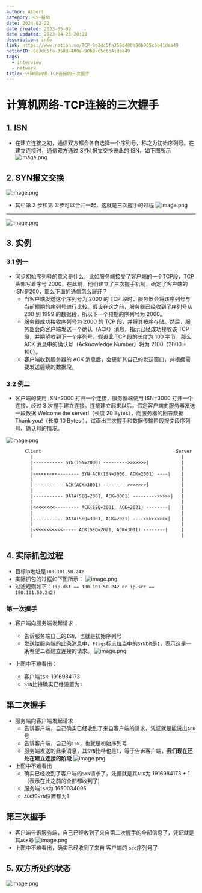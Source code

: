 ```yaml
---
author: Albert
category: CS-基础
date: 2024-02-22
date created: 2023-05-09
date updated: 2023-04-23 20:28
description: info
link: https://www.notion.so/TCP-8e3dc5fa358d400a90b965c6b41dea49
notionID: 8e3dc5fa-358d-400a-90b9-65c6b41dea49
tags:
  - interview
  - network
title: 计算机网络-TCP连接的三次握手
---
```


# 计算机网络-TCP连接的三次握手

## 1. ISN

- 在建立连接之初，通信双方都会各自选择一个序列号，称之为初始序列号。在建立连接时，通信双方通过 SYN 报文交换彼此的 ISN，如下图所示 
![image.png](https://img-20221128.oss-cn-shanghai.aliyuncs.com/img-2022-11/20230414183203.png)

## 2. SYN报文交换

![image.png](https://img-20221128.oss-cn-shanghai.aliyuncs.com/img-2022-11/20230414183420.png)

- 其中第 2 步和第 3 步可以合并一起，这就是三次握手的过程
![image.png](https://img-20221128.oss-cn-shanghai.aliyuncs.com/img-2022-11/20230414183449.png)
---
![image.png](https://img-20221128.oss-cn-shanghai.aliyuncs.com/img-2022-11/20230421155336.png)

## 3. 实例

### 3.1 例一

- 同步初始序列号的意义是什么，比如服务端接受了客户端的一个TCP段，TCP头部写着序号 2000。在此前，他们建立了三次握手机制，确定了客户端的ISN是200，那么下面的通信怎么展开？
  - 当客户端发送这个序列号为 2000 的 TCP 段时，服务器会将该序列号与当前预期的序列号进行比较。假设在这之前，服务器已经收到了序列号从 200 到 1999 的数据段，所以下一个预期的序列号为 2000。
  - 服务器成功接收序列号为 2000 的 TCP 段，并将其按序存储。然后，服务器会向客户端发送一个确认（ACK）消息，指示已经成功接收该 TCP 段，并期望收到下一个序列号。假设此 TCP 段的长度为 100 字节，那么 ACK 消息中的确认号（Acknowledge Number）将为 2100（2000 + 100）。
  - 客户端收到服务器的 ACK 消息后，会更新其自己的发送窗口，并根据需要发送后续的数据段。

### 3.2 例二

- 客户端的使用 ISN=2000 打开一个连接，服务器端使用 ISN=3000 打开一个连接，经过 3 次握手建立连接。连接建立起来以后，假定客户端向服务器发送一段数据 Welcome the server!（长度 20 Bytes），而服务器的回答数据 Thank you!（长度 10 Bytes ），试画出三次握手和数据传输阶段报文段序列号、确认号的情况。

![image.png](https://img-20221128.oss-cn-shanghai.aliyuncs.com/img-2022-11/20230415004239.png)

```txt
       Client                                                  Server
         |                                                       |
         |----------- SYN(ISN=2000) --------->>>>>>>|            |
         |                                                       |
         |<<<<<<<<<-------- SYN-ACK(ISN=3000, ACK=2001) ----|    |
         |                                                       |
         |----------- ACK(ACK=3001) --------->>>>>>>|            |
         |                                                       |
         |----------- DATA(SEQ=2001, ACK=3001) --------->>>>>|   |
         |                                                       |
         |<<<<<<<<--------- ACK(SEQ=3001, ACK=2021) --------|    |
         |                                                       |
         |----------- DATA(SEQ=3001, ACK=2021) ---->>>>>>>>>|    |
         |                                                       |
         |<<<<<<<<<<<----- ACK(SEQ=2021, ACK=3011) --------|     |
         |                                                       |
```

## 4. 实际抓包过程

- 目标ip地址是`180.101.50.242`
- 实际抓包的过程如下图所示：
![image.png](https://img-20221128.oss-cn-shanghai.aliyuncs.com/img-2022-11/20230423183556.png)
- 过滤规则如下：`(ip.dst == 180.101.50.242 or ip.src == 180.101.50.242)`

### 第一次握手

- 客户端向服务端发起请求
  - 告诉服务端自己的`ISN`，也就是初始序列号
  - 发送给服务端的此条消息中，`Flags`标志位当中的`SYN`bit是`1`，表示这是一条希望二者建立连接的请求。
![image.png](https://img-20221128.oss-cn-shanghai.aliyuncs.com/img-2022-11/20230423184039.png)

- 上图中不难看出：
  - 客户端`ISN`: 1916984173
  - `SYN`比特确实已经设置为`1`

## 第二次握手

- 服务端向客户端发起请求
  - 告诉客户端，自己确实已经收到了来自客户端的请求，凭证就是能说出`ACK`号
  - 告诉客户端，自己的`ISN`，也就是初始序列号
  - 服务端发送的此条消息，其`SYN`比特也是`1`，等于告诉客户端，**我们现在还处在建立连接的阶段**
![image.png](https://img-20221128.oss-cn-shanghai.aliyuncs.com/img-2022-11/20230423184841.png)
- 上图中不难看出
  - 确实已经收到了客户端的`SYN`请求了，凭据就是其`ACK`为 1916984173 + 1（表示在此之前的全部都收到了)
  - 服务端`ISN`为 1650034095
  - `ACK`和`SYN`位置都为1

## 第三次握手

- 客户端告诉服务端，自己已经收到了来自第二次握手的全部信息了，凭证就是其`ACK`号
![image.png](https://img-20221128.oss-cn-shanghai.aliyuncs.com/img-2022-11/20230423185254.png)
- 上图中不难看出，确实已经收到了来自 客户端的 `seq`序列号了

## 5. 双方所处的状态

![image.png](https://img-20221128.oss-cn-shanghai.aliyuncs.com/img-2022-11/20230423202827.png)
